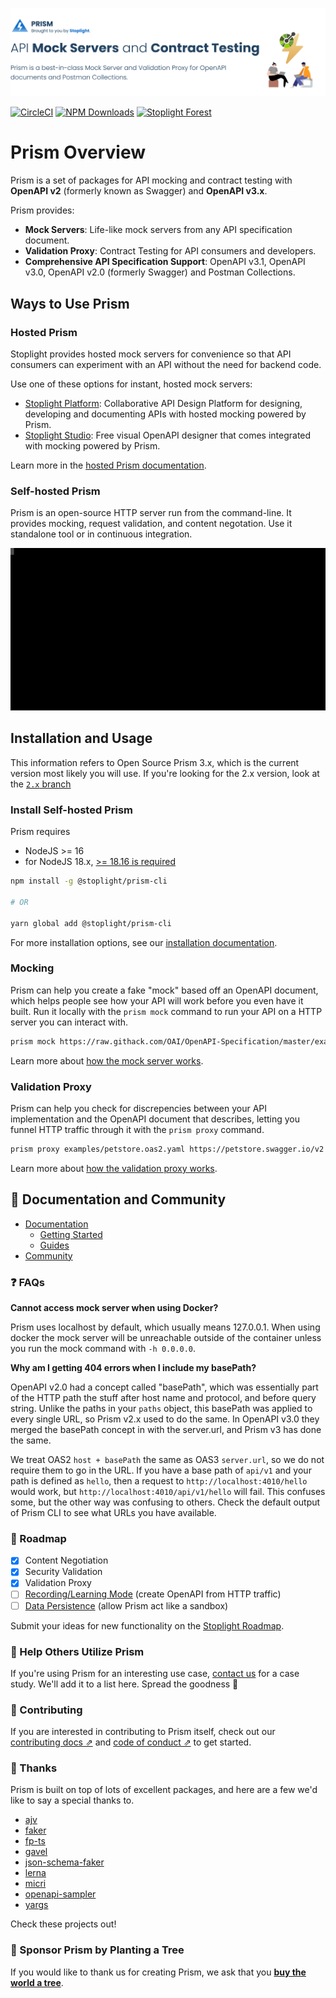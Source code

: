[![Prism - API Mock Servers and Contract Testing](examples/readme-header.svg)][mocking_landing_page]

[![CircleCI][circle_ci_image]][circle_ci]
[![NPM Downloads][npm_image]][npm]
[![Stoplight Forest](https://img.shields.io/ecologi/trees/stoplightinc)][stoplight_forest]

# Prism Overview

Prism is a set of packages for API mocking and contract testing with **OpenAPI v2** (formerly known as Swagger) and **OpenAPI v3.x**.

Prism provides:

- **Mock Servers**: Life-like mock servers from any API specification document.
- **Validation Proxy**: Contract Testing for API consumers and developers.
- **Comprehensive API Specification Support**: OpenAPI v3.1, OpenAPI v3.0, OpenAPI v2.0 (formerly Swagger) and Postman Collections.

## Ways to Use Prism

### Hosted Prism

Stoplight provides hosted mock servers for convenience so that API consumers can experiment with an API without the need for backend code.

Use one of these options for instant, hosted mock servers:

- [Stoplight Platform](https://stoplight.io/?utm_source=github.com&utm_medium=referral&utm_campaign=github_repo_prism): Collaborative API Design Platform for designing, developing and documenting APIs with hosted mocking powered by Prism.
- [Stoplight Studio](https://stoplight.io/studio/?utm_source=github.com&utm_medium=referral&utm_campaign=github_repo_prism): Free visual OpenAPI designer that comes integrated with mocking powered by Prism.

Learn more in the [hosted Prism documentation](https://docs.stoplight.io/docs/platform/336b74db38c50-work-with-mock-servers).

### Self-hosted Prism

Prism is an open-source HTTP server run from the command-line. It provides mocking, request validation, and content negotation. Use it standalone tool or in continuous integration.

![Demo of Prism Mock Server being called with curl from the CLI](./examples/prism-cli.svg)

## Installation and Usage

This information refers to Open Source Prism 3.x, which is the current version most likely you will use. If you're looking for the 2.x version, look at the [`2.x` branch][2.x]

### Install Self-hosted Prism

Prism requires
- NodeJS >= 16
- for NodeJS 18.x, [>= 18.16 is required](https://github.com/stoplightio/prism/issues/2305)

```bash
npm install -g @stoplight/prism-cli

# OR

yarn global add @stoplight/prism-cli
```

For more installation options, see our [installation documentation](./docs/getting-started/01-installation.md).

### Mocking

Prism can help you create a fake "mock" based off an OpenAPI document, which helps people see how your API will work before you even have it built. Run it locally with the `prism mock` command to run your API on a HTTP server you can interact with.

```bash
prism mock https://raw.githack.com/OAI/OpenAPI-Specification/master/examples/v3.0/petstore-expanded.yaml
```

Learn more about [how the mock server works](docs/guides/01-mocking.md).

### Validation Proxy

Prism can help you check for discrepencies between your API implementation and the OpenAPI document that describes, letting you funnel HTTP traffic through it with the `prism proxy` command.

```bash
prism proxy examples/petstore.oas2.yaml https://petstore.swagger.io/v2
```

Learn more about [how the validation proxy works](docs/guides/03-validation-proxy.md).

## 📖 Documentation and Community

- [Documentation](https://docs.stoplight.io/docs/prism)
  - [Getting Started](./docs/getting-started/01-installation.md)
  - [Guides](./docs/guides/01-mocking.md)
- [Community](https://github.com/stoplightio/prism/discussions)

### ❓ FAQs

**Cannot access mock server when using Docker?**

Prism uses localhost by default, which usually means 127.0.0.1. When using docker the mock server will
be unreachable outside of the container unless you run the mock command with `-h 0.0.0.0`.

**Why am I getting 404 errors when I include my basePath?**

OpenAPI v2.0 had a concept called "basePath", which was essentially part of the HTTP path the stuff
after host name and protocol, and before query string. Unlike the paths in your `paths` object, this
basePath was applied to every single URL, so Prism v2.x used to do the same. In OpenAPI v3.0 they
merged the basePath concept in with the server.url, and Prism v3 has done the same.

We treat OAS2 `host + basePath` the same as OAS3 `server.url`, so we do not require them to go in
the URL. If you have a base path of `api/v1` and your path is defined as `hello`, then a request to
`http://localhost:4010/hello` would work, but `http://localhost:4010/api/v1/hello` will fail. This
confuses some, but the other way was confusing to others. Check the default output of Prism CLI to
see what URLs you have available.

### 🚧 Roadmap

- [x] Content Negotiation
- [x] Security Validation
- [x] Validation Proxy
- [ ] [Recording/Learning Mode](https://roadmap.stoplight.io/c/66-learning-recording?utm_source=github&utm_medium=prism&utm_campaign=readme) (create OpenAPI from HTTP traffic)
- [ ] [Data Persistence](https://roadmap.stoplight.io/c/50-persisted-mock-data?utm_source=github&utm_medium=prism&utm_campaign=readme) (allow Prism act like a sandbox)

Submit your ideas for new functionality on the [Stoplight Roadmap](https://roadmap.stoplight.io/?utm_source=github&utm_medium=prism&utm_campaign=readme).

### 🏁 Help Others Utilize Prism

If you're using Prism for an interesting use case, [contact us](mailto:growth@stoplight.io) for a case study. We'll add it to a list here. Spread the goodness 🎉

### 👏 Contributing

If you are interested in contributing to Prism itself, check out our [contributing docs ⇗][contributing] and [code of conduct ⇗][code_of_conduct] to get started.

### 🎉 Thanks

Prism is built on top of lots of excellent packages, and here are a few we'd like to say a special thanks to.

- [ajv](https://www.npmjs.com/package/ajv)
- [faker](https://www.npmjs.com/package/@faker-js/faker)
- [fp-ts](https://www.npmjs.com/package/fp-ts)
- [gavel](https://www.npmjs.com/package/gavel)
- [json-schema-faker](https://www.npmjs.com/package/json-schema-faker)
- [lerna](https://www.npmjs.com/package/lerna)
- [micri](https://www.npmjs.com/package/micri)
- [openapi-sampler](https://www.npmjs.com/package/openapi-sampler)
- [yargs](https://www.npmjs.com/package/yargs)

Check these projects out!

### 🌲 Sponsor Prism by Planting a Tree

If you would like to thank us for creating Prism, we ask that you [**buy the world a tree**](https://ecologi.com/stoplightinc).

[code_of_conduct]: CODE_OF_CONDUCT.md
[contributing]: CONTRIBUTING.md
[download-release]: https://github.com/stoplightio/prism/releases/latest
[core]: https://www.npmjs.com/package/@stoplight/prism-core
[http]: https://www.npmjs.com/package/@stoplight/prism-http
[http-server]: https://www.npmjs.com/package/@stoplight/prism-http-server
[cli]: https://www.npmjs.com/package/@stoplight/prism-cli
[cli-docs]: ./docs/getting-started/03-cli.md
[2.x]: https://github.com/stoplightio/prism/tree/2.x
[http-docs]: packages/http/README.md
[mocking_landing_page]: https://stoplight.io/api-mocking?utm_source=github.com&utm_medium=referral&utm_campaign=github_repo_prism
[circle_ci]: https://circleci.com/gh/stoplightio/prism
[circle_ci_image]: https://img.shields.io/circleci/build/github/stoplightio/prism/master
[npm]: https://www.npmjs.com/package/@stoplight/prism-cli
[npm_image]: https://img.shields.io/npm/dw/@stoplight/prism-http?color=blue
[stoplight_forest]: https://ecologi.com/stoplightinc
